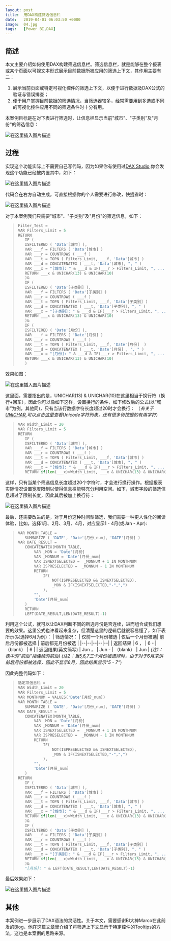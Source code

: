 ```yaml
---
layout: post
title:  用DAX构建筛选信息栏
date:   2019-04-01 06:03:50 +0000
image:  04.jpg
tags:   [Power BI,DAX]
---
```


## 简述
本文主要介绍如何使用DAX构建筛选信息栏。筛选信息栏，就是能够在整个报表或某个页面以可视文本形式展示目前数据所被应用的筛选上下文，其作用主要有二：

1. 展示当前页面或特定可视化控件的筛选上下文，以便于进行数据及DAX公式的验证与错误排查；
2. 便于用户掌握目前数据的筛选情况，当筛选器较多，经常需要用到多选或不同的可视化控件应用不同的筛选条件时十分有用。

本案例目标是在对下表进行筛选时，让信息栏显示当前"城市"、"子类别"及"月份"的筛选信息：

![在这里插入图片描述](https://img-blog.csdnimg.cn/20190331160255866.png?x-oss-process=image/watermark,type_ZmFuZ3poZW5naGVpdGk,shadow_10,text_aHR0cHM6Ly9ibG9nLmNzZG4ubmV0L3FxXzQ0Nzk0NzE0,size_16,color_FFFFFF,t_70)

## 过程
实现这个功能实际上不需要自己写代码，因为如果你有使用过[DAX Studio](https://daxstudio.org/),你会发现这个功能已经被内置其中，如下：

![在这里插入图片描述](https://img-blog.csdnimg.cn/20190331224701278.png?x-oss-process=image/watermark,type_ZmFuZ3poZW5naGVpdGk,shadow_10,text_aHR0cHM6Ly9ibG9nLmNzZG4ubmV0L3FxXzQ0Nzk0NzE0,size_16,color_FFFFFF,t_70)

代码会在右方自动生成，可直接根据你的个人需要进行修改，快捷省时：

![在这里插入图片描述](https://img-blog.csdnimg.cn/20190331224812335.png?x-oss-process=image/watermark,type_ZmFuZ3poZW5naGVpdGk,shadow_10,text_aHR0cHM6Ly9ibG9nLmNzZG4ubmV0L3FxXzQ0Nzk0NzE0,size_16,color_FFFFFF,t_70)

对于本案例我们只需要"城市"、"子类别"及"月份"的筛选信息，如下：

>```Python
>Filter_Test = 
>VAR Filters_Limit = 5
>RETURN
>    IF ( 
>    ISFILTERED ( 'Data'[城市] ), 
>    VAR ___f = FILTERS ( 'Data'[城市] ) 
>    VAR ___r = COUNTROWS ( ___f ) 
>    VAR ___t = TOPN ( Filters_Limit, ___f, 'Data'[城市] )
>    VAR ___d = CONCATENATEX ( ___t, 'Data'[城市], ", " )
>    VAR ___x = "[城市]: " & ___d & IF(___r > Filters_Limit, ", ... [" & ___r & " 项已被选定]") & " " 
>    RETURN ___x & UNICHAR(13) & UNICHAR(10)
>    )&
>    IF ( 
>    ISFILTERED ( 'Data'[子类别] ), 
>    VAR ___f = FILTERS ( 'Data'[子类别] ) 
>    VAR ___r = COUNTROWS ( ___f ) 
>    VAR ___t = TOPN ( Filters_Limit, ___f, 'Data'[子类别] )
>    VAR ___d = CONCATENATEX ( ___t, 'Data'[子类别], ", " )
>    VAR ___x = "[子类别]: " & ___d & IF(___r > Filters_Limit, ", ... [" & ___r & " 项已被选定]") & " " 
>    RETURN ___x & UNICHAR(13) & UNICHAR(10)
>    )&
>    IF ( 
>    ISFILTERED ( 'Date'[月份] ), 
>    VAR ___f = FILTERS ( 'Date'[月份] ) 
>    VAR ___r = COUNTROWS ( ___f ) 
>    VAR ___t = TOPN ( Filters_Limit, ___f, 'Date'[月份]  )
>    VAR ___d = CONCATENATEX ( ___t, 'Date'[月份] , ", " )
>    VAR ___x = "[月份]: " & ___d & IF(___r > Filters_Limit, ", ... [" & ___r & " 项已被选定]") & " " 
>    RETURN ___x & UNICHAR(13) & UNICHAR(10)
>    )
>```

效果如图：

![在这里插入图片描述](https://img-blog.csdnimg.cn/2019112814334849.png?x-oss-process=image/watermark,type_ZmFuZ3poZW5naGVpdGk,shadow_10,text_aHR0cHM6Ly9ibG9nLmNzZG4ubmV0L3FxXzQ0Nzk0NzE0,size_16,color_FFFFFF,t_70)

这里面，需要指出的是，UNICHAR(13) & UNICHAR(10)在这里相当于换行符（换行+回车），因此你可以像如下这样，设置换行的条件，如下修改后的公式(以“城市”为例，其他同)，只有当该行数据字符长度超过20时才会换行：
（*有关于[UNICHAR](https://docs.microsoft.com/zh-hk/dax/unichar-function-dax),可以点击[这里](https://en.wikipedia.org/wiki/List_of_Unicode_characters)查看Unicode字符列表，还有很多待挖掘的有用字符*）

>```Python
>VAR Width_Limit = 20
>VAR Filters_Limit = 5
>RETURN
>    IF ( 
>    ISFILTERED ( 'Data'[城市] ), 
>    VAR ___f = FILTERS ( 'Data'[城市] ) 
>    VAR ___r = COUNTROWS ( ___f ) 
>    VAR ___t = TOPN ( Filters_Limit, ___f, 'Data'[城市] )
>    VAR ___d = CONCATENATEX ( ___t, 'Data'[城市], ", " )
>    VAR ___x = "[城市]: " & ___d & IF(___r > Filters_Limit, ", ... [" & ___r & " 项已被选定]") & " " 
>    RETURN if(len(___x)>Width_Limit, ___x & UNICHAR(13) & UNICHAR(10),___x)
>```

这样，只有当某个筛选信息长度超过20个字符时，才会进行换行操作。根据报表实际情况设置宽度限制以使得信息栏能够充分利用空间。如下，城市字段的筛选信息超过了限制长度，因此其后被加上换行符：

![在这里插入图片描述](https://img-blog.csdnimg.cn/20191128144449725.png?x-oss-process=image/watermark,type_ZmFuZ3poZW5naGVpdGk,shadow_10,text_aHR0cHM6Ly9ibG9nLmNzZG4ubmV0L3FxXzQ0Nzk0NzE0,size_16,color_FFFFFF,t_70)

最后，还需要改进的是，对于月份这种时间型筛选，我们需要一种更人性化的阅读体验，比如，选择1月、2月、3月、4月，对应显示1 - 4月(或Jan - Apr):

>```Python
>VAR MONTH_TABLE =
>    SUMMARIZE ( 'DATE', 'Date'[月份_num], 'DATE'[月份] )
>VAR DATE_RESULT = 
>    CONCATENATEX(MONTH_TABLE,
>        VAR _MON = 'Date'[月份]
>        VAR _MONNUM = 'Date'[月份_num]
>        VAR ISNEXTSELECTED =  _MONNUM + 1 IN MONTHNUM
>        VAR ISPRESELECTED =  _MONNUM - 1 IN MONTHNUM
>        RETURN
>            IF(
>                NOT(ISPRESELECTED && ISNEXTSELECTED),
>                _MON & IF(ISNEXTSELECTED,"-",",")
>            ),
>        "",
>        'Date'[月份_num]
>    )
>    RETURN
>    LEFT(DATE_RESULT,LEN(DATE_RESULT)-1)
>```

利用这个公式，就可以让DAX判断不同的所选月份是否连续，进而组合成我们想要的效果。这里公式也许看起来复杂，但清楚这里的逻辑后就很容易懂了，如下表所示(以选择6月为例)：
| 筛选情况： | 仅前一个月份被选 |  仅后一个月份被选| 前后月份都被选择 | 前后都无月份被选 |
|--|--|--|--|--|
| 返回结果 | 6 ， | 6 - | （blank） | 6 |
| 返回结果(英文简写) | Jun ， | Jun - | （blank） | Jun |
*(注1：表中的“前后”指连续的前后)*
*(注2：当5,6,7三个月份被选择时，由于对于6月来讲前后月份都被选择，因此不显示6月，因此结果显示"5 - 7"*）

因此完整代码如下：

>```Python
>选定项信息栏 = 
>VAR Width_Limit = 20
>VAR Filters_Limit = 5
>VAR MONTHNUM = VALUES('Date'[月份_num])
>VAR MONTH_TABLE =
>    SUMMARIZE ( 'DATE', 'Date'[月份_num], 'DATE'[月份] )
>VAR DATE_RESULT = 
>    CONCATENATEX(MONTH_TABLE,
>        VAR _MON = 'Date'[月份]
>        VAR _MONNUM = 'Date'[月份_num]
>        VAR ISNEXTSELECTED =  _MONNUM + 1 IN MONTHNUM
>        VAR ISPRESELECTED =  _MONNUM - 1 IN MONTHNUM
>        RETURN
>            IF(
>                NOT(ISPRESELECTED && ISNEXTSELECTED),
>                _MON & IF(ISNEXTSELECTED,"-",",")
>            ),
>        "",
>        'Date'[月份_num]
>    )
>RETURN
>    IF ( 
>    ISFILTERED ( 'Data'[城市] ), 
>    VAR ___f = FILTERS ( 'Data'[城市] ) 
>    VAR ___r = COUNTROWS ( ___f ) 
>    VAR ___t = TOPN ( Filters_Limit, ___f, 'Data'[城市] )
>    VAR ___d = CONCATENATEX ( ___t, 'Data'[城市], ", " )
>    VAR ___x = "[城市]: " & ___d & IF(___r > Filters_Limit, ", ... [" & ___r & " 项已被选定]") & " " 
>    RETURN if(len(___x)>Width_Limit, ___x & UNICHAR(13) & UNICHAR(10),___x)
>    )&
>    IF ( 
>    ISFILTERED ( 'Data'[子类别] ), 
>    VAR ___f = FILTERS ( 'Data'[子类别] ) 
>    VAR ___r = COUNTROWS ( ___f ) 
>    VAR ___t = TOPN ( Filters_Limit, ___f, 'Data'[子类别] )
>    VAR ___d = CONCATENATEX ( ___t, 'Data'[子类别], ", " )
>    VAR ___x = "[子类别]: " & ___d & IF(___r > Filters_Limit, ", ... [" & ___r & " 项已被选定]") & " " 
>    RETURN if(len(___x)>Width_Limit, ___x & UNICHAR(13) & UNICHAR(10),___x)
>    )&
>    "[月份]: " & LEFT(DATE_RESULT,LEN(DATE_RESULT)-1)
>```

最后效果如下：

![在这里插入图片描述](https://img-blog.csdnimg.cn/20191128143118268.png?x-oss-process=image/watermark,type_ZmFuZ3poZW5naGVpdGk,shadow_10,text_aHR0cHM6Ly9ibG9nLmNzZG4ubmV0L3FxXzQ0Nzk0NzE0,size_16,color_FFFFFF,t_70)

## 其他
本案例进一步展示了DAX语法的灵活性。关于本文，需要感谢BI大神Marco在此前发的[Blog](https://www.sqlbi.com/articles/displaying-filter-context-in-power-bi-tooltips/)，他在这篇文章里介绍了将筛选上下文显示于特定控件的Tooltips的方法，这也是本案例的思路来源。

